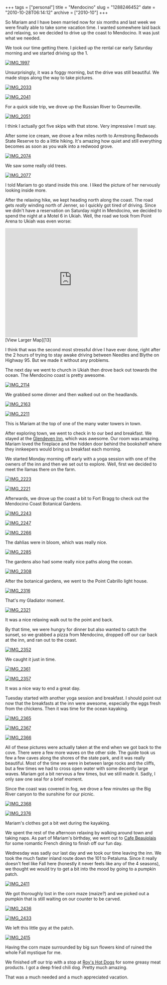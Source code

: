 +++
tags = ["personal"]
title = "Mendocino"
slug = "1288246452"
date = "2010-10-28T06:14:12"
archive = ["2010-10"]
+++

So Mariam and I have been married now for six months and last week we were
finally able to take some vacation time.  I wanted somewhere laid back and
relaxing, so we decided to drive up the coast to Mendocino.  It was just
what we needed.

We took our time getting there.  I picked up the rental car early Saturday
morning and we started driving up the 1.

[![IMG_1997][1]][2]

Unsurprisingly, it was a foggy morning, but the drive was still beautiful.
We made stops along the way to take pictures.

[![IMG_2033][3]][4]

[![IMG_2041][5]][6]

For a quick side trip, we drove up the Russian River to Geurneville.

[![IMG_2051][7]][8]

I think I actually got five skips with that stone.  Very impressive I must
say.

After some ice cream, we drove a few miles north to Armstrong Redwoods
State Reserve to do a little hiking.  It's amazing how quiet and still
everything becomes as soon as you walk into a redwood grove.

[![IMG_2074][9]][10]

We saw some really old trees.

[![IMG_2077][11]][12]

I told Mariam to go stand inside this one.  I liked the picture of her
nervously looking inside more.

After the relaxing hike, we kept heading north along the coast.  The road
gets *really* winding north of Jenner, so I quickly got tired of driving.
Since we didn't have a reservation on Saturday night in Mendocino, we
decided to spend the night at a Motel 6 in Ukiah.  Well, the road we took
from Point Arena to Ukiah was even worse:

<iframe width="425" height="350" frameborder="0" scrolling="no"
marginheight="0" marginwidth="0"
src="http://maps.google.com/maps?f=d&amp;source=s_d&amp;saddr=Point+Arena,+CA&amp;daddr=Ukiah,+CA&amp;hl=en&amp;geocode=FX6zUQId75eg-Cl9d0jW1xiBgDEpSDLwMOZcdQ%3BFVtiVQIdmf-n-CnjdQGc_mSBgDHmwE2Dl7zccw&amp;gl=us&amp;mra=ls&amp;sll=38.908667,-123.693008&amp;sspn=0.289597,0.605621&amp;ie=UTF8&amp;ll=39.068247,-123.439636&amp;spn=0.373176,0.583649&amp;z=10&amp;output=embed"></iframe><br
/>
[View Larger Map][13]

I think that was the second most stressful drive I have ever done, right
after the 2 hours of trying to stay awake driving between Needles and
Blythe on Highway 95.  But we made it without any problems.

The next day we went to church in Ukiah then drove back out towards the
ocean. The Mendocino coast is pretty awesome.

[![IMG_2114][14]][15]

We grabbed some dinner and then walked out on the headlands.

[![IMG_2163][16]][17]

[![IMG_2211][18]][19]

This is Mariam at the top of one of the many water towers in town.

After exploring town, we went to check in to our bed and breakfast.  We
stayed at the [Glendeven Inn][20], which was awesome.  Our room was
amazing. Mariam loved the fireplace and the hidden door behind the
bookshelf where they innkeepers would bring us breakfast each morning.

We started Monday morning off early with a yoga session with one of the
owners of the inn and then we set out to explore.  Well, first we decided
to meet the llamas there on the farm.

[![IMG_2223][21]][22]

[![IMG_2221][23]][24]

Afterwards, we drove up the coast a bit to Fort Bragg to check out the
Mendocino Coast Botanical Gardens.

[![IMG_2243][25]][26]

[![IMG_2247][27]][28]

[![IMG_2266][29]][30]

The dahlias were in bloom, which was really nice.

[![IMG_2285][31]][32]

The gardens also had some really nice paths along the ocean.

[![IMG_2308][33]][34]

After the botanical gardens, we went to the Point Cabrillo light house.

[![IMG_2316][35]][36]

That's my Gladiator moment.

[![IMG_2321][37]][38]

It was a nice relaxing walk out to the point and back.

By that time, we were hungry for dinner but also wanted to catch the
sunset, so we grabbed a pizza from Mendocino, dropped off our car back at
the inn, and ran out to the coast.

[![IMG_2352][39]][40]

We caught it just in time.

[![IMG_2361][41]][42]

[![IMG_2357][43]][44]

It was a nice way to end a great day.

Tuesday started with another yoga session and breakfast.  I should point
out now that the breakfasts at the inn were awesome, especially the eggs
fresh from the chickens.  Then it was time for the ocean kayaking.

[![IMG_2365][45]][46]

[![IMG_2367][47]][48]

[![IMG_2366][49]][50]

All of these pictures were actually taken at the end when we got back to
the cove.  There were a few more waves on the other side.  The guide took
us few a few caves along the shores of the state park, and it was really
beautiful.  Most of the time we were in between large rocks and the
cliffs, but a few times we had to cross open water with some decently
large waves.  Mariam got a bit nervous a few times, but we still made it.
Sadly, I only saw one seal for a brief moment.

Since the coast was covered in fog, we drove a few minutes up the Big
River canyon to the sunshine for our picnic.

[![IMG_2368][51]][52]

[![IMG_2376][53]][54]

Mariam's clothes got a bit wet during the kayaking.

We spent the rest of the afternoon relaxing by walking around town and
taking naps.  As part of Mariam's birthday, we went out to [Cafe
Beaujolais][55] for some romantic French dining to finish off our fun day.

Wednesday was sadly our last day and we took our time leaving the inn.  We
took the much faster inland route down the 101 to Petaluma.  Since it
really doesn't feel like Fall here (honestly it never feels like any of
the 4 seasons), we thought we would try to get a bit into the mood by
going to a pumpkin patch.

[![IMG_2411][56]][57]

We got thoroughly lost in the corn maze (maize?) and we picked out
a pumpkin that is still waiting on our counter to be carved.

[![IMG_2436][58]][59]

[![IMG_2433][60]][61]

We left this little guy at the patch.

[![IMG_2415][62]][63]

Having the corn maze surrounded by big sun flowers kind of ruined the
whole Fall mystique for me.

We finished off our trip with a stop at [Roy's Hot Dogs][64] for some
greasy meat products.  I got a deep fried chili dog.  Pretty much amazing.

That was a much needed and a much appreciated vacation.

[1]: http://farm2.static.flickr.com/1047/5102504957_1614f65ef7.jpg
[2]: http://www.flickr.com/photos/38534411@N06/5102504957
[3]: http://farm2.static.flickr.com/1264/5103162768_e9d0158d70.jpg
[4]: http://www.flickr.com/photos/38534411@N06/5103162768
[5]: http://farm2.static.flickr.com/1420/5103174376_12f26f4a44.jpg
[6]: http://www.flickr.com/photos/38534411@N06/5103174376
[7]: http://farm2.static.flickr.com/1055/5102596127_aef2bdb19f.jpg
[8]: http://www.flickr.com/photos/38534411@N06/5102596127
[9]: http://farm2.static.flickr.com/1190/5103226330_b9bb09261f.jpg
[10]: http://www.flickr.com/photos/38534411@N06/5103226330
[11]: http://farm2.static.flickr.com/1423/5103231504_48be970b30.jpg
[12]: http://www.flickr.com/photos/38534411@N06/5103231504
[13]: http://maps.google.com/maps?f=d&amp;source=embed&amp;saddr=Point+Arena,+CA&amp;daddr=Ukiah,+CA&amp;hl=en&amp;geocode=FX6zUQId75eg-Cl9d0jW1xiBgDEpSDLwMOZcdQ%3BFVtiVQIdmf-n-CnjdQGc_mSBgDHmwE2Dl7zccw&amp;gl=us&amp;mra=ls&amp;sll=38.908667,-123.693008&amp;sspn=0.289597,0.605621&amp;ie=UTF8&amp;ll=39.068247,-123.439636&amp;spn=0.373176,0.583649&amp;z=10
[14]: http://farm2.static.flickr.com/1338/5102686873_38b43322c0.jpg
[15]: http://www.flickr.com/photos/38534411@N06/5102686873
[16]: http://farm2.static.flickr.com/1213/5103665428_571edd7354.jpg
[17]: http://www.flickr.com/photos/38534411@N06/5103665428
[18]: http://farm5.static.flickr.com/4090/5103175543_63cf65fcb4.jpg
[19]: http://www.flickr.com/photos/38534411@N06/5103175543
[20]: http://www.glendeven.com/
[21]: http://farm2.static.flickr.com/1102/5103191069_9e9f676a4c.jpg
[22]: http://www.flickr.com/photos/38534411@N06/5103191069
[23]: http://farm2.static.flickr.com/1173/5103781846_e08b98284a.jpg
[24]: http://www.flickr.com/photos/38534411@N06/5103781846
[25]: http://farm2.static.flickr.com/1130/5103228203_1ca1b191c8.jpg
[26]: http://www.flickr.com/photos/38534411@N06/5103228203
[27]: http://farm2.static.flickr.com/1059/5103825882_de350081af.jpg
[28]: http://www.flickr.com/photos/38534411@N06/5103825882
[29]: http://farm2.static.flickr.com/1237/5103846948_3426e1471e.jpg
[30]: http://www.flickr.com/photos/38534411@N06/5103846948
[31]: http://farm5.static.flickr.com/4145/5103892794_30246c19a7.jpg
[32]: http://www.flickr.com/photos/38534411@N06/5103892794
[33]: http://farm2.static.flickr.com/1431/5103925450_9cfcce13b3.jpg
[34]: http://www.flickr.com/photos/38534411@N06/5103925450
[35]: http://farm5.static.flickr.com/4127/5103936410_50e5231f7b.jpg
[36]: http://www.flickr.com/photos/38534411@N06/5103936410
[37]: http://farm2.static.flickr.com/1367/5103349605_274bb95795.jpg
[38]: http://www.flickr.com/photos/38534411@N06/5103349605
[39]: http://farm2.static.flickr.com/1089/5104081714_bcd4eb9151.jpg
[40]: http://www.flickr.com/photos/38534411@N06/5104081714
[41]: http://farm2.static.flickr.com/1201/5103499167_a855d15a68.jpg
[42]: http://www.flickr.com/photos/38534411@N06/5103499167
[43]: http://farm5.static.flickr.com/4086/5103493841_10993e8f9f.jpg
[44]: http://www.flickr.com/photos/38534411@N06/5103493841
[45]: http://farm2.static.flickr.com/1230/5103504105_20ba5f18b7.jpg
[46]: http://www.flickr.com/photos/38534411@N06/5103504105
[47]: http://farm2.static.flickr.com/1264/5103505815_11b7e843f2.jpg
[48]: http://www.flickr.com/photos/38534411@N06/5103505815
[49]: http://farm2.static.flickr.com/1226/5104097492_30a6fbf540.jpg
[50]: http://www.flickr.com/photos/38534411@N06/5104097492
[51]: http://farm5.static.flickr.com/4108/5103507185_145a140e76.jpg
[52]: http://www.flickr.com/photos/38534411@N06/5103507185
[53]: http://farm2.static.flickr.com/1251/5104109566_a4a7499b64.jpg
[54]: http://www.flickr.com/photos/38534411@N06/5104109566
[55]: http://www.cafebeaujolais.com/
[56]: http://farm2.static.flickr.com/1424/5103582957_5740edef68.jpg
[57]: http://www.flickr.com/photos/38534411@N06/5103582957
[58]: http://farm2.static.flickr.com/1427/5104205560_d2f88f79cc.jpg
[59]: http://www.flickr.com/photos/38534411@N06/5104205560
[60]: http://farm2.static.flickr.com/1356/5104202132_e4340c206b.jpg
[61]: http://www.flickr.com/photos/38534411@N06/5104202132
[62]: http://farm5.static.flickr.com/4147/5104180218_b3288d65b8.jpg
[63]: http://www.flickr.com/photos/38534411@N06/5104180218
[64]: http://www.roysdogs.com/
